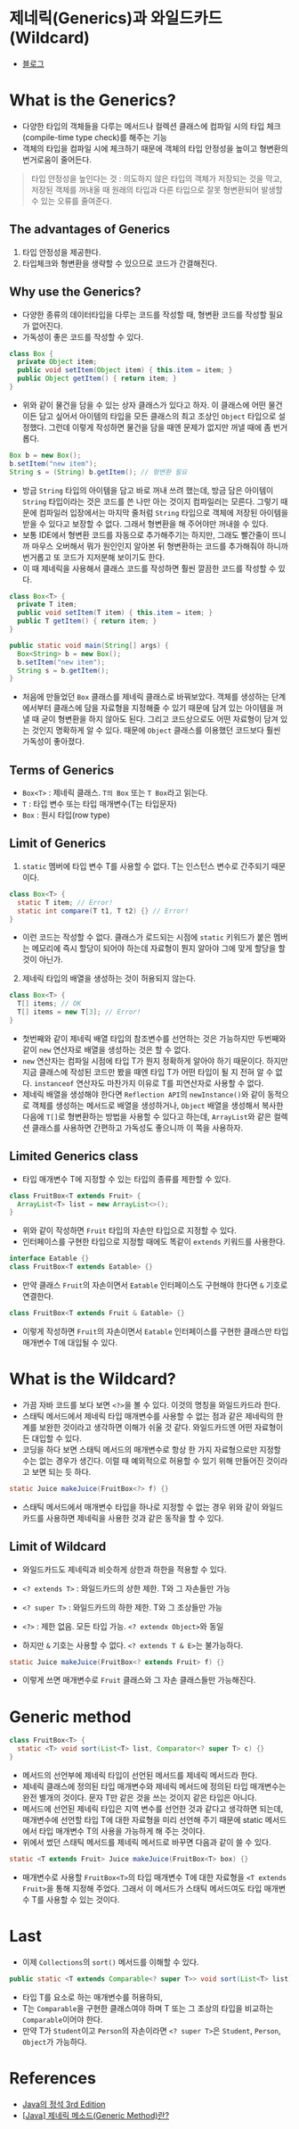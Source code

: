 # 제네릭(Generics)과 와일드카드(Wildcard)
* [블로그](https://velog.io/@miro7923/JAVA-%EC%A0%9C%EB%84%A4%EB%A6%ADGenerics%EA%B3%BC-%EC%99%80%EC%9D%BC%EB%93%9C%EC%B9%B4%EB%93%9CWildcard)

# What is the Generics?
* 다양한 타입의 객체들을 다루는 메서드나 컬렉션 클래스에 컴파일 시의 타입 체크(compile-time type check)를 해주는 기능
* 객체의 타입을 컴파일 시에 체크하기 때문에 객체의 타입 안정성을 높이고 형변환의 번거로움이 줄어든다. 

> 타입 안정성을 높인다는 것 : 의도하지 않은 타입의 객체가 저장되는 것을 막고, 저장된 객체를 꺼내올 때 원래의 타입과 다른 타입으로 잘못 형변환되어 발생할 수 있는 오류를 줄여준다.

## The advantages of Generics
1. 타입 안정성을 제공한다.
2. 타입체크와 형변환을 생략할 수 있으므로 코드가 간결해진다. 

## Why use the Generics?
* 다양한 종류의 데이터타입을 다루는 코드를 작성할 때, 형변환 코드를 작성할 필요가 없어진다.
* 가독성이 좋은 코드를 작성할 수 있다. 

```java
class Box {
  private Object item;
  public void setItem(Object item) { this.item = item; }
  public Object getItem() { return item; }
}
```

* 위와 같이 물건을 담을 수 있는 상자 클래스가 있다고 하자. 이 클래스에 어떤 물건이든 담고 싶어서 아이템의 타입을 모든 클래스의 최고 조상인 `Object` 타입으로 설정했다. 그런데 이렇게 작성하면 물건을 담을 때엔 문제가 없지만 꺼낼 때에 좀 번거롭다. 

```java
Box b = new Box();
b.setItem("new item");
String s = (String) b.getItem(); // 형변환 필요
```

* 방금 `String` 타입의 아이템을 담고 바로 꺼내 쓰려 했는데, 방금 담은 아이템이 `String` 타입이라는 것은 코드를 쓴 나만 아는 것이지 컴파일러는 모른다. 그렇기 때문에 컴파일러 입장에서는 마지막 줄처럼 `String` 타입으로 객체에 저장된 아이템을 받을 수 있다고 보장할 수 없다. 그래서 형변환을 해 주어야만 꺼내쓸 수 있다. 
* 보통 IDE에서 형변환 코드를 자동으로 추가해주기는 하지만, 그래도 빨간줄이 뜨니까 마우스 오버해서 뭐가 원인인지 알아본 뒤 형변환하는 코드를 추가해줘야 하니까 번거롭고 또 코드가 지저분해 보이기도 한다.
* 이 때 제네릭을 사용해서 클래스 코드를 작성하면 훨씬 깔끔한 코드를 작성할 수 있다. 

```java
class Box<T> {
  private T item;
  public void setItem(T item) { this.item = item; }
  public T getItem() { return item; }
}

public static void main(String[] args) {
  Box<String> b = new Box();
  b.setItem("new item");
  String s = b.getItem();
}
```

* 처음에 만들었던 `Box` 클래스를 제네릭 클래스로 바꿔보았다. 객체를 생성하는 단계에서부터 클래스에 담을 자료형을 지정해줄 수 있기 때문에 담겨 있는 아이템을 꺼낼 때 굳이 형변환을 하지 않아도 된다. 그리고 코드상으로도 어떤 자료형이 담겨 있는 것인지 명확하게 알 수 있다. 때문에 `Object` 클래스를 이용했던 코드보다 훨씬 가독성이 좋아졌다. 

## Terms of Generics
* `Box<T>` : 제네릭 클래스. `T의 Box` 또는 `T Box`라고 읽는다.
* `T` : 타입 변수 또는 타입 매개변수(T는 타입문자)
* `Box` : 원시 타입(row type)

## Limit of Generics
1. `static` 멤버에 타입 변수 T를 사용할 수 없다. T는 인스턴스 변수로 간주되기 때문이다. 

```java
class Box<T> {
  static T item; // Error!
  static int compare(T t1, T t2) {} // Error!
}
```

* 이런 코드는 작성할 수 없다. 클래스가 로드되는 시점에 `static` 키워드가 붙은 멤버는 메모리에 즉시 할당이 되어야 하는데 자료형이 뭔지 알아야 그에 맞게 할당을 할 것이 아닌가. 

2. 제네릭 타입의 배열을 생성하는 것이 허용되지 않는다. 

```java
class Box<T> {
  T[] items; // OK
  T[] items = new T[3]; // Error!
}
```

* 첫번째와 같이 제네릭 배열 타입의 참조변수를 선언하는 것은 가능하지만 두번째와 같이 `new` 연산자로 배열을 생성하는 것은 할 수 없다. 
* `new` 연산자는 컴파일 시점에 타입 T가 뭔지 정확하게 알아야 하기 때문이다. 하지만 지금 클래스에 작성된 코드만 봤을 때엔 타입 T가 어떤 타입이 될 지 전혀 알 수 없다. `instanceof` 연산자도 마찬가지 이유로 T를 피연산자로 사용할 수 없다. 
* 제네릭 배열을 생성해야 한다면 `Reflection API`의 `newInstance()`와 같이 동적으로 객체를 생성하는 메서드로 배열을 생성하거나, `Object` 배열을 생성해서 복사한 다음에 `T[]`로 형변환하는 방법을 사용할 수 있다고 하는데, `ArrayList`와 같은 컬렉션 클래스를 사용하면 간편하고 가독성도 좋으니까 이 쪽을 사용하자. 

## Limited Generics class
* 타입 매개변수 T에 지정할 수 있는 타입의 종류를 제한할 수 있다. 

```java
class FruitBox<T extends Fruit> {
  ArrayList<T> list = new ArrayList<>();
}
```

* 위와 같이 작성하면 `Fruit` 타입의 자손만 타입으로 지정할 수 있다. 
* 인터페이스를 구현한 타입으로 지정할 때에도 똑같이 `extends` 키워드를 사용한다. 

```java
interface Eatable {}
class FruitBox<T extends Eatable> {}
```

* 만약 클래스 `Fruit`의 자손이면서 `Eatable` 인터페이스도 구현해야 한다면 `&` 기호로 연결한다.

```java
class FruitBox<T extends Fruit & Eatable> {}
```

* 이렇게 작성하면 `Fruit`의 자손이면서 `Eatable` 인터페이스를 구현한 클래스만 타입 매개변수 T에 대입될 수 있다. 

# What is the Wildcard?
* 가끔 자바 코드를 보다 보면 `<?>`을 볼 수 있다. 이것의 명칭을 와일드카드라 한다.
* 스태틱 메서드에서 제네릭 타입 매개변수를 사용할 수 없는 점과 같은 제네릭의 한계를 보완한 것이라고 생각하면 이해가 쉬울 것 같다. 와일드카드엔 어떤 자료형이든 대입할 수 있다. 
* 코딩을 하다 보면 스태틱 메서드의 매개변수로 항상 한 가지 자료형으로만 지정할 수는 없는 경우가 생긴다. 이럴 때 예외적으로 허용할 수 있기 위해 만들어진 것이라고 보면 되는 듯 하다. 

```java
static Juice makeJuice(FruitBox<?> f) {}
```

* 스태틱 메서드에서 매개변수 타입을 하나로 지정할 수 없는 경우 위와 같이 와일드카드를 사용하면 제네릭을 사용한 것과 같은 동작을 할 수 있다. 

## Limit of Wildcard
* 와일드카드도 제네릭과 비슷하게 상한과 하한을 적용할 수 있다. 

* `<? extends T>` : 와일드카드의 상한 제한. T와 그 자손들만 가능
* `<? super T>` : 와일드카드의 하한 제한. T와 그 조상들만 가능
* `<?>` : 제한 없음. 모든 타입 가능. `<? extendx Object>`와 동일

* 하지만 `&` 기호는 사용할 수 없다. `<? extends T & E>`는 불가능하다. 

```java
static Juice makeJuice(FruitBox<? extends Fruit> f) {}
```

* 이렇게 쓰면 매개변수로 `Fruit` 클래스와 그 자손 클래스들만 가능해진다. 

# Generic method
```java
class FruitBox<T> {
  static <T> void sort(List<T> list, Comparator<? super T> c) {}
}
```
* 메서드의 선언부에 제네릭 타입이 선언된 메서드를 제네릭 메서드라 한다. 
* 제네릭 클래스에 정의된 타입 매개변수와 제네릭 메서드에 정의된 타입 매개변수는 완전 별개의 것이다. 문자 T만 같은 것을 쓰는 것이지 같은 타입은 아니다. 
* 메서드에 선언된 제네릭 타입은 지역 변수를 선언한 것과 같다고 생각하면 되는데, 매개변수에 선언할 타입 T에 대한 자료형을 미리 선언해 주기 때문에 static 메서드에서 타입 매개변수 T의 사용을 가능하게 해 주는 것이다. 
* 위에서 썼던 스태틱 메서드를 제네릭 메서드로 바꾸면 다음과 같이 쓸 수 있다.

```java
static <T extends Fruit> Juice makeJuice(FruitBox<T> box) {}
```

* 매개변수로 사용할 `FruitBox<T>`의 타입 매개변수 T에 대한 자료형을 `<T extends Fruit>`을 통해 지정해 주었다. 그래서 이 메서드가 스태틱 메서드여도 타입 매개변수 T를 사용할 수 있는 것이다. 

# Last
* 이제 `Collections`의 `sort()` 메서드를 이해할 수 있다. 

```java
public static <T extends Comparable<? super T>> void sort(List<T> list)
```

* 타입 T를 요소로 하는 매개변수를 허용하되,
* T는 `Comparable`을 구현한 클래스여야 하며 T 또는 그 조상의 타입을 비교하는 `Comparable`이어야 한다. 
* 만약 T가 `Student`이고 `Person`의 자손이라면 `<? super T>`은 `Student`, `Person`, `Object`가 가능하다.

# References
* [Java의 정석 3rd Edition](https://www.coupang.com/vp/products/57799011?itemId=200423111&vendorItemId=3137398432&src=1042503&spec=10304984&addtag=400&ctag=57799011&lptag=10304984I200423111V3137398432&itime=20221108130201&pageType=PRODUCT&pageValue=57799011&wPcid=16678801217588140404094&wRef=&wTime=20221108130201&redirect=landing&gclid=CjwKCAiA9qKbBhAzEiwAS4yeDS5edw8W0cibrkRs8QOEYBRxybehcCzLAsfEZHCUu3QPGT-bR_YNPhoC7AsQAvD_BwE&campaignid=18394378295&adgroupid=&isAddedCart=)
* [[Java] 제네릭 메소드(Generic Method)란?](https://devlog-wjdrbs96.tistory.com/201)
